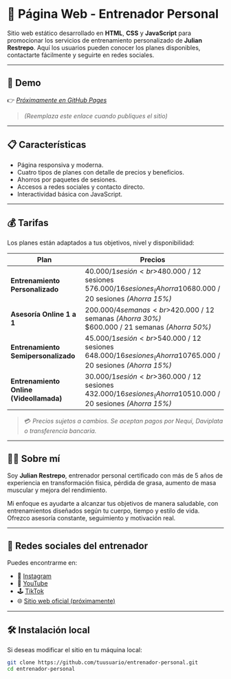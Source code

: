 # 💪 Página Web - Entrenador Personal

Sitio web estático desarrollado en **HTML**, **CSS** y **JavaScript** para promocionar los servicios de entrenamiento personalizado de **Julian Restrepo**. Aquí los usuarios pueden conocer los planes disponibles, contactarte fácilmente y seguirte en redes sociales.

---

## 🔗 Demo

👉 *[Próximamente en GitHub Pages](https://tuusuario.github.io/entrenador-personal)*  
> *(Reemplaza este enlace cuando publiques el sitio)*

---

## 📋 Características

- Página responsiva y moderna.
- Cuatro tipos de planes con detalle de precios y beneficios.
- Ahorros por paquetes de sesiones.
- Accesos a redes sociales y contacto directo.
- Interactividad básica con JavaScript.

---

## 💰 Tarifas

Los planes están adaptados a tus objetivos, nivel y disponibilidad:

| Plan                                     | Precios                                                                 |
|------------------------------------------|-------------------------------------------------------------------------|
| **Entrenamiento Personalizado**          | $40.000 / 1 sesión<br>$480.000 / 12 sesiones<br>$576.000 / 16 sesiones _(Ahorra 10%)_<br>$680.000 / 20 sesiones _(Ahorra 15%)_ |
| **Asesoría Online 1 a 1**                | $200.000 / 4 semanas<br>$420.000 / 12 semanas _(Ahorra 30%)_<br>$600.000 / 21 semanas _(Ahorra 50%)_ |
| **Entrenamiento Semipersonalizado**      | $45.000 / 1 sesión<br>$540.000 / 12 sesiones<br>$648.000 / 16 sesiones _(Ahorra 10%)_<br>$765.000 / 20 sesiones _(Ahorra 15%)_ |
| **Entrenamiento Online (Videollamada)**  | $30.000 / 1 sesión<br>$360.000 / 12 sesiones<br>$432.000 / 16 sesiones _(Ahorra 10%)_<br>$510.000 / 20 sesiones _(Ahorra 15%)_ |

> 💳 *Precios sujetos a cambios. Se aceptan pagos por Nequi, Daviplata o transferencia bancaria.*

---

## 🧑‍💼 Sobre mí

Soy **Julian Restrepo**, entrenador personal certificado con más de 5 años de experiencia en transformación física, pérdida de grasa, aumento de masa muscular y mejora del rendimiento.

Mi enfoque es ayudarte a alcanzar tus objetivos de manera saludable, con entrenamientos diseñados según tu cuerpo, tiempo y estilo de vida. Ofrezco asesoría constante, seguimiento y motivación real.

---

## 📱 Redes sociales del entrenador

Puedes encontrarme en:

- 📸 [Instagram](https://www.instagram.com/julianrpo_trainer/)
- 🎥 [YouTube](https://www.youtube.com/@julianrpo_trainer)
- 🕹️ [TikTok](https://www.tiktok.com/@julian.restrepo.trainer)
- 🌐 [Sitio web oficial (próximamente)](https://tuusuario.github.io/entrenador-personal)

---

## 🛠️ Instalación local

Si deseas modificar el sitio en tu máquina local:

```bash
git clone https://github.com/tuusuario/entrenador-personal.git
cd entrenador-personal
